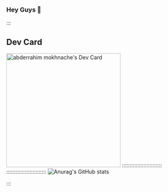 ### Hey Guys 👋



:::
## Dev Card
<a href="https://app.daily.dev/astroxiii"><img src="https://github.com/astroxiii/astroxiii/blob/master/devcard.svg" width="300" alt="abderrahim mokhnache's Dev Card"/></a>
::::::::::::::::::::::::::
::::::::::::::::::::::::::
![Anurag's GitHub stats](https://github-readme-stats.vercel.app/api?username=astroxiii&show_icons=true&theme=radical)

:::
